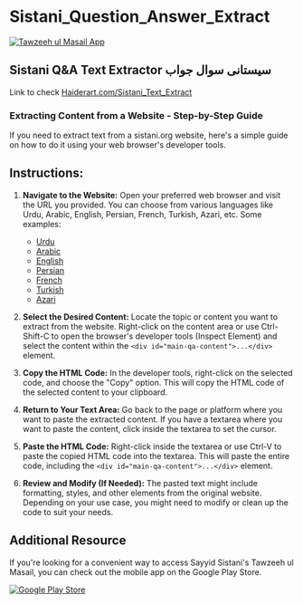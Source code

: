# Sistani_Question_Answer_Extract

[![Tawzeeh ul Masail App](https://play-lh.googleusercontent.com/RNryEQ3VjBNeo6Mqi9-pd5kgbVK5iqd7R9fn1Nthc-W_nXY_UXKU8gEJM5BZNxiVyQ=w240-h480)](https://play.google.com/store/apps/details?id=com.haiderart.sistanitauzeehulmasail)

## Sistani Q&A Text Extractor سیستانی سوال جواب
Link to check [Haiderart.com/Sistani_Text_Extract](https://haiderart.com/sistani_text_extract.html)

### Extracting Content from a Website - Step-by-Step Guide
If you need to extract text from a sistani.org website, here's a simple guide on how to do it using your web browser's developer tools.

## Instructions:
1. **Navigate to the Website:** Open your preferred web browser and visit the URL you provided. You can choose from various languages like Urdu, Arabic, English, Persian, French, Turkish, Azari, etc. Some examples:
   - [Urdu](https://www.sistani.org/urdu/qa/)
   - [Arabic](https://www.sistani.org/arabic/qa/)
   - [English](https://www.sistani.org/english/qa/)
   - [Persian](https://www.sistani.org/persian/qa/)
   - [French](https://www.sistani.org/french/qa/)
   - [Turkish](https://www.sistani.org/turkish/qa/)
   - [Azari](https://www.sistani.org/azari/qa/)

2. **Select the Desired Content:** Locate the topic or content you want to extract from the website. Right-click on the content area or use Ctrl-Shift-C to open the browser's developer tools (Inspect Element) and select the content within the `<div id="main-qa-content">...</div>` element.

3. **Copy the HTML Code:** In the developer tools, right-click on the selected code, and choose the "Copy" option. This will copy the HTML code of the selected content to your clipboard.

4. **Return to Your Text Area:** Go back to the page or platform where you want to paste the extracted content. If you have a textarea where you want to paste the content, click inside the textarea to set the cursor.

5. **Paste the HTML Code:** Right-click inside the textarea or use Ctrl-V to paste the copied HTML code into the textarea. This will paste the entire code, including the `<div id="main-qa-content">...</div>` element.

6. **Review and Modify (If Needed):** The pasted text might include formatting, styles, and other elements from the original website. Depending on your use case, you might need to modify or clean up the code to suit your needs.


## Additional Resource

If you're looking for a convenient way to access Sayyid Sistani's Tawzeeh ul Masail, you can check out the mobile app on the Google Play Store.

[![Google Play Store](https://play.google.com/intl/en_us/badges/static/images/badges/en_badge_web_generic.png)](https://play.google.com/store/apps/details?id=com.haiderart.sistanitauzeehulmasail)
